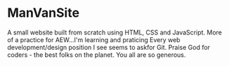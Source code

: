 # ManVanSite
A small website built from scratch using HTML, CSS and JavaScript.  More of a practice for AEW...I'm learning and praticing Every web development/design position I see seems to askfor Git.  Praise God for coders - the best folks on the planet.  You all are so generous.
